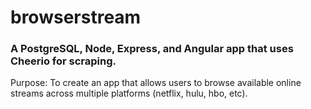 # browserstream

### A PostgreSQL, Node, Express, and Angular app that uses Cheerio for scraping.

Purpose: To create an app that allows users to browse available online streams across multiple platforms (netflix, hulu, hbo, etc).
